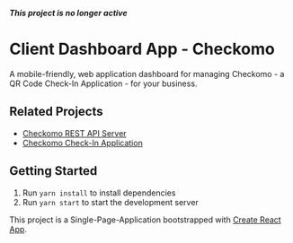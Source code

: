 **_This project is no longer active_**

# Client Dashboard App - Checkomo
A mobile-friendly, web application dashboard for managing Checkomo - a QR Code Check-In Application - for your business.

## Related Projects
- [Checkomo REST API Server](https://github.com/cameronhh/checkomo-server)
- [Checkomo Check-In Application](https://github.com/cameronhh/checkomo-check-in)

## Getting Started
1. Run `yarn install` to install dependencies
2. Run `yarn start` to start the development server

This project is a Single-Page-Application bootstrapped with [Create React App](https://github.com/facebookincubator/create-react-app).
